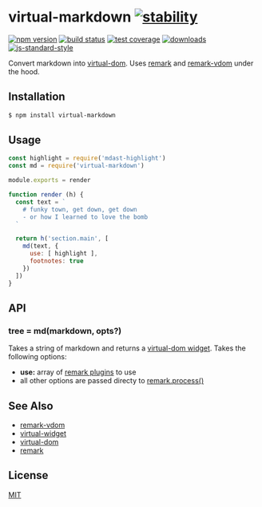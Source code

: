 # virtual-markdown [![stability][0]][1]
[![npm version][2]][3] [![build status][4]][5] [![test coverage][6]][7]
[![downloads][8]][9] [![js-standard-style][10]][11]

Convert markdown into [virtual-dom][13]. Uses [remark][14] and
[remark-vdom][18] under the hood.

## Installation
```sh
$ npm install virtual-markdown
```

## Usage
```js
const highlight = require('mdast-highlight')
const md = require('virtual-markdown')

module.exports = render

function render (h) {
  const text = `
    # funky town, get down, get down
    - or how I learned to love the bomb
  `

  return h('section.main', [
    md(text, {
      use: [ highlight ],
      footnotes: true
    })
  ])
}
```

## API
### tree = md(markdown, opts?)
Takes a string of markdown and returns a [virtual-dom widget][12]. Takes the
following options:
- __use:__ array of [remark plugins][15] to use
- all other options are passed directy to [remark.process()][16]

## See Also
- [remark-vdom][18]
- [virtual-widget][12]
- [virtual-dom][13]
- [remark][14]

## License
[MIT](https://tldrlegal.com/license/mit-license)

[0]: https://img.shields.io/badge/stability-experimental-orange.svg?style=flat-square
[1]: https://nodejs.org/api/documentation.html#documentation_stability_index
[2]: https://img.shields.io/npm/v/virtual-markdown.svg?style=flat-square
[3]: https://npmjs.org/package/virtual-markdown
[4]: https://img.shields.io/travis/yoshuawuyts/virtual-markdown/master.svg?style=flat-square
[5]: https://travis-ci.org/yoshuawuyts/virtual-markdown
[6]: https://img.shields.io/codecov/c/github/yoshuawuyts/virtual-markdown/master.svg?style=flat-square
[7]: https://codecov.io/github/yoshuawuyts/virtual-markdown
[8]: http://img.shields.io/npm/dm/virtual-markdown.svg?style=flat-square
[9]: https://npmjs.org/package/virtual-markdown
[10]: https://img.shields.io/badge/code%20style-standard-brightgreen.svg?style=flat-square
[11]: https://github.com/feross/standard
[12]: https://www.npmjs.com/package/virtual-widget
[13]: https://github.com/Matt-Esch/virtual-dom
[14]: https://github.com/wooorm/remark
[15]: https://github.com/wooorm/remark/blob/master/doc/plugins.md
[16]: https://github.com/wooorm/remark#remarkprocessvalue-options-done
[17]: https://github.com/wooorm/remark-html
[18]: https://github.com/wooorm/remark-vdom
